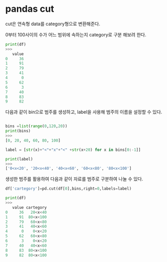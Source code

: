 # pandas cut

cut은 연속형 data를 category형으로 변환해준다.

0부터 100사이의 수가 어느 범위에 속하는지 category로 구분 해보려 한다.

```python
print(df)
>>>
   value
0     36
1     91
2     79
3     41
4      0
5     62
6      3
7     40
8     83
9     82
```
다음과 같이 bin으로 범주를 생성하고, label을 사용해 범주의 이름을 설정할 수 있다.
```python

bins =list(range(0,120,20))
print(bins)
>>>
[0, 20, 40, 60, 80, 100]

label = [str(x)+"<"+"x"+"<" +str(x+20) for x in bins[0:-1]]

print(label)
>>>
['0<x<20', '20<x<40', '40<x<60', '60<x<80', '80<x<100']
```

생성한 범주를 활용하여 다음과 같이 자료를 범주로 구분하여 나눌 수 있다.
```python
df['cartegory']=pd.cut(df[0],bins,right=0,labels=label)

print(df)
>>>
   value cartegory
0     36   20<x<40
1     91  80<x<100
2     79   60<x<80
3     41   40<x<60
4      0    0<x<20
5     62   60<x<80
6      3    0<x<20
7     40   40<x<60
8     83  80<x<100
9     82  80<x<100
```

